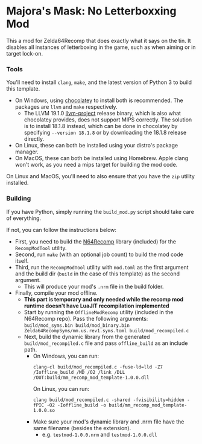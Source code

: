 # Majora's Mask: No Letterboxxing Mod

This a mod for Zelda64Recomp that does exactly what it says on the tin. It disables all instances of letterboxing in the game, such as when aiming or in target lock-on.

### Tools
You'll need to install `clang`, `make`, and the latest version of Python 3 to build this template.
* On Windows, using [chocolatey](https://chocolatey.org/) to install both is recommended. The packages are `llvm` and `make` respectively.
  * The LLVM 19.1.0 [llvm-project](https://github.com/llvm/llvm-project) release binary, which is also what chocolatey provides, does not support MIPS correctly. The solution is to install 18.1.8 instead, which can be done in chocolatey by specifying `--version 18.1.8` or by downloading the 18.1.8 release directly.
* On Linux, these can both be installed using your distro's package manager.
* On MacOS, these can both be installed using Homebrew. Apple clang won't work, as you need a mips target for building the mod code.

On Linux and MacOS, you'll need to also ensure that you have the `zip` utility installed.

### Building

If you have Python, simply running the `build_mod.py` script should take care of everything.

If not, you can follow the instructions below:

* First, you need to build the [N64Recomp](https://github.com/N64Recomp/N64Recomp) library (included) for the `RecompModTool` utility.
* Second, run `make` (with an optional job count) to build the mod code itself.
* Third, run the `RecompModTool` utility with `mod.toml` as the first argument and the build dir (`build` in the case of this template) as the second argument.
  * This will produce your mod's `.nrm` file in the build folder.
* Finally, compile your mod offline.
  * **This part is temporary and only needed while the recomp mod runtime doesn't have LuaJIT recompilation implemented**
  * Start by running the `OfflineModRecomp` utility (included in the N64Recomp repo). Pass the following arguments: `build/mod_syms.bin build/mod_binary.bin Zelda64RecompSyms/mm.us.rev1.syms.toml build/mod_recompiled.c`
  * Next, build the dynamic library from the generated `build/mod_recompiled.c` file and pass `offline_build` as an include path.
    * On Windows, you can run:
      ```
      clang-cl build/mod_recompiled.c -fuse-ld=lld -Z7 /Ioffline_build /MD /O2 /link /DLL /OUT:build/mm_recomp_mod_template-1.0.0.dll
      ```
      On Linux, you can run:
      ```
      clang build/mod_recompiled.c -shared -fvisibility=hidden -fPIC -O2 -Ioffline_build -o build/mm_recomp_mod_template-1.0.0.so
      ```
    * Make sure your mod's dynamic library and .nrm file have the same filename (besides the extension).
      * e.g. `testmod-1.0.0.nrm` and `testmod-1.0.0.dll`
